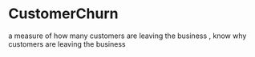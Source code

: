 # CustomerChurn

a measure of how many customers are leaving the business ,  know why customers are leaving the business
